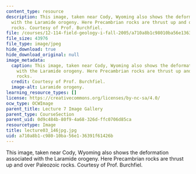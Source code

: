 ```yaml
---
content_type: resource
description: This image, taken near Cody, Wyoming also shows the deformation associated
  with the Laramide orogeny. Here Precambrian rocks are thrust up and over Paleozoic
  rocks. Courtesy of Prof. Burchfiel.
file: /courses/12-114-field-geology-i-fall-2005/a710a8b1c98010ba56e136391f61426b_lecture03_146jpg.jpg
file_size: 43976
file_type: image/jpeg
hide_download: true
hide_download_original: null
image_metadata:
  caption: This image, taken near Cody, Wyoming also shows the deformation associated
    with the Laramide orogeny. Here Precambrian rocks are thrust up and over Paleozoic
    rocks.
  credit: Courtesy of Prof. Burchfiel.
  image-alt: Laramide orogeny.
learning_resource_types: []
license: https://creativecommons.org/licenses/by-nc-sa/4.0/
ocw_type: OCWImage
parent_title: Lecture 7 Image Gallery
parent_type: CourseSection
parent_uid: 0d9c484b-80f9-4a68-326d-ffc0706d85ca
resourcetype: Image
title: lecture03_146jpg.jpg
uid: a710a8b1-c980-10ba-56e1-36391f61426b
---
```

This image, taken near Cody, Wyoming also shows the deformation associated with the Laramide orogeny. Here Precambrian rocks are thrust up and over Paleozoic rocks. Courtesy of Prof. Burchfiel.